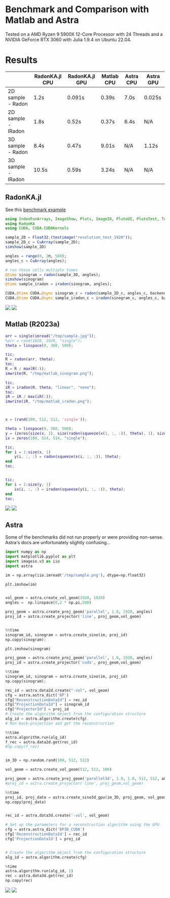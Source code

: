 # Benchmark and Comparison with Matlab and Astra
Tested on a AMD Ryzen 9 5900X 12-Core Processor with 24 Threads and a NVIDIA GeForce RTX 3060 with Julia 1.9.4 on Ubuntu 22.04.

# Results

|                   |RadonKA.jl CPU | RadonKA.jl GPU    | Matlab CPU | Astra CPU | Astra GPU |
|-------------------|---------------|-------------------|------------|-----------|-----------|
|2D sample - Radon  |1.2s           |0.091s             |0.39s       |7.0s       |0.025s     |
|2D sample - IRadon |1.8s           |0.52s              |0.37s       |6.4s       |N/A        |
|3D sample - Radon  |8.4s           |0.47s              |9.01s       |N/A        |1.12s      |
|3D sample - IRadon |10.5s          |0.59s              |3.24s       |N/A        |N/A        |



## RadonKA.jl
See this [benchmark example](https://github.com/roflmaostc/RadonKA.jl/blob/main/examples/benchmark_radon_iradon.jl)
```julia
using IndexFunArrays, ImageShow, Plots, ImageIO, PlutoUI, PlutoTest, TestImages
using RadonKA
using CUDA, CUDA.CUDAKernels

sample_2D = Float32.(testimage("resolution_test_1920"));
sample_2D_c = CuArray(sample_2D);
simshow(sample_2D)

angles = range(0, 2π, 500);
angles_c = CuArray(angles);

# run those cells multiple times
@time sinogram = radon(sample_2D, angles);
simshow(sinogram)
@time sample_iradon = iradon(sinogram, angles);

CUDA.@time CUDA.@sync sinogram_c = radon(sample_2D_c, angles_c, backend=CUDABackend());
CUDA.@time CUDA.@sync sample_iradon_c = iradon(sinogram_c, angles_c, backend=CUDABackend());
```
![](../assets/radonka_sinogram.png)
![](../assets/radonka_iradon.png)


## Matlab (R2023a)
```matlab
arr = single(imread("/tmp/sample.jpg")); 
%arr = rand(1920, 1920, "single");
theta = linspace(0, 360, 500);

tic;
R = radon(arr, theta);
toc;
R = R / max(R(:));
imwrite(R, "/tmp/matlab_sinogram.png");

tic; 
iR = iradon(R, theta, "linear", "none");
toc;
iR = iR / max(iR(:));
imwrite(iR, "/tmp/matlab_iradon.png");



x = (rand(100, 512, 512, 'single'));

theta = linspace(0, 360, 500);
y = (zeros(size(x, 1), size(radon(squeeze(x(1, :, :)), theta), 1), size(radon(squeeze(x(1, :, :)), theta), 2), 'single'));
ix = zeros(100, 514, 514, "single");

tic;
for i = 1:size(x, 1)
    y(i, :, :) = radon(squeeze(x(i, :, :)), theta);
end
toc;


tic;
for i = 1:size(y, 1)
    ix(i, :, :) = iradon(squeeze(y(i, :, :)), theta);
end
toc;
```

![](../assets/matlab_sinogram.png)
![](../assets/matlab_iradon.png)

## Astra
Some of the benchmarks did not run properly or were providing non-sense.
Astra's docs are unfortunately slightly confusing...
```python
import numpy as np
import matplotlib.pyplot as plt
import imageio.v3 as iio
import astra

im = np.array(iio.imread('/tmp/sample.png'), dtype=np.float32)

plt.imshow(im)


vol_geom = astra.create_vol_geom(1920, 1920)
angles =  np.linspace(0,2 * np.pi,500)

proj_geom = astra.create_proj_geom('parallel', 1.0, 1920, angles)
proj_id = astra.create_projector('line', proj_geom,vol_geom)


%%time
sinogram_id, sinogram = astra.create_sino(im, proj_id)
np.copy(sinogram);

plt.imshow(sinogram)

proj_geom = astra.create_proj_geom('parallel', 1.0, 1920, angles)
proj_id = astra.create_projector('cuda', proj_geom,vol_geom)

%%time
sinogram_id, sinogram = astra.create_sino(im, proj_id)
np.copy(sinogram);

rec_id = astra.data2d.create("-vol", vol_geom)
cfg = astra.astra_dict('BP')
cfg["ReconstructionDataId"] = rec_id
cfg["ProjectionDataId"] = sinogram_id
cfg["ProjectorId"] = proj_id
# Create the algorithm object from the configuration structure
alg_id = astra.algorithm.create(cfg)
# Run back-projection and get the reconstruction

%%time
astra.algorithm.run(alg_id)
f_rec = astra.data2d.get(rec_id)
#np.copy(f_rec)


im_3D = np.random.rand(100, 512, 512)

vol_geom = astra.create_vol_geom(512, 512, 100)

proj_geom = astra.create_proj_geom('parallel3d', 1.0, 1.0, 512, 512, angles)
#proj_id = astra.create_projector('line', proj_geom,vol_geom)

%%time
proj_id, proj_data = astra.create_sino3d_gpu(im_3D, proj_geom, vol_geom)
np.copy(proj_data)


rec_id = astra.data3d.create('-vol', vol_geom)

# Set up the parameters for a reconstruction algorithm using the GPU
cfg = astra.astra_dict('BP3D_CUDA')
cfg['ReconstructionDataId'] = rec_id
cfg['ProjectionDataId'] = proj_id


# Create the algorithm object from the configuration structure
alg_id = astra.algorithm.create(cfg)

%time
astra.algorithm.run(alg_id, 1)
rec = astra.data3d.get(rec_id)
np.copy(rec)
```

![](../assets/astra_sinogram.png)
![](../assets/astra_iradon.png)

